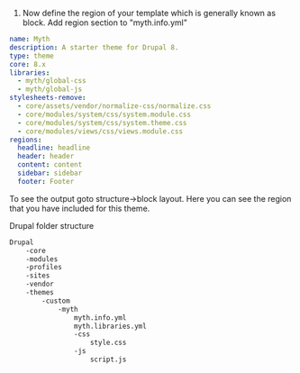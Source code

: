 1. Now define the region of your template which is generally known as block. Add region section to "myth.info.yml"

```yml
name: Myth
description: A starter theme for Drupal 8.
type: theme
core: 8.x
libraries:
  - myth/global-css
  - myth/global-js
stylesheets-remove:
  - core/assets/vendor/normalize-css/normalize.css
  - core/modules/system/css/system.module.css
  - core/modules/system/css/system.theme.css
  - core/modules/views/css/views.module.css
regions:
  headline: headline
  header: header
  content: content
  sidebar: sidebar
  footer: Footer
```

To see the output goto structure->block layout. Here you can see the region that you have included for this theme.

Drupal folder structure

```html
Drupal
	-core
	-modules
	-profiles
	-sites
	-vendor
	-themes
		-custom
			-myth
				myth.info.yml
				myth.libraries.yml
				-css
					style.css
				-js
					script.js
```
